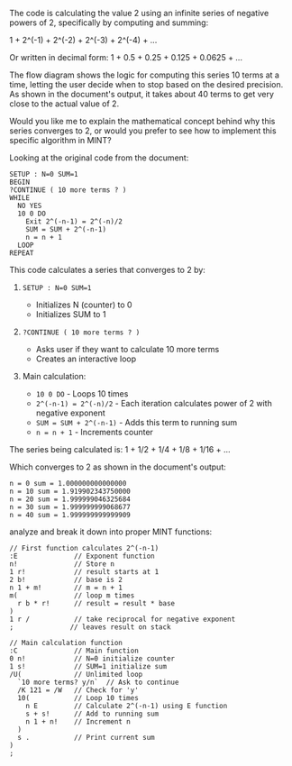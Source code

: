  

The code is calculating the value 2 using an infinite series of negative powers of 2, specifically by computing and summing:

1 + 2^(-1) + 2^(-2) + 2^(-3) + 2^(-4) + ...

Or written in decimal form:
1 + 0.5 + 0.25 + 0.125 + 0.0625 + ...

The flow diagram shows the logic for computing this series 10 terms at a time, letting the user decide when to stop based on the desired precision. As shown in the document's output, it takes about 40 terms to get very close to the actual value of 2.

Would you like me to explain the mathematical concept behind why this series converges to 2, or would you prefer to see how to implement this specific algorithm in MINT?

Looking at the original code from the document:

```
SETUP : N=0 SUM=1
BEGIN 
?CONTINUE ( 10 more terms ? )
WHILE
  NO YES
  10 0 DO
    Exit 2^(-n-1) = 2^(-n)/2
    SUM = SUM + 2^(-n-1)
    n = n + 1
  LOOP
REPEAT
```

This code calculates a series that converges to 2 by:

1. `SETUP : N=0 SUM=1`
   - Initializes N (counter) to 0 
   - Initializes SUM to 1

2. `?CONTINUE ( 10 more terms ? )`
   - Asks user if they want to calculate 10 more terms
   - Creates an interactive loop

3. Main calculation:
   - `10 0 DO` - Loops 10 times
   - `2^(-n-1) = 2^(-n)/2` - Each iteration calculates power of 2 with negative exponent
   - `SUM = SUM + 2^(-n-1)` - Adds this term to running sum
   - `n = n + 1` - Increments counter

The series being calculated is:
1 + 1/2 + 1/4 + 1/8 + 1/16 + ...

Which converges to 2 as shown in the document's output:
```
n = 0 sum = 1.000000000000000
n = 10 sum = 1.919902343750000
n = 20 sum = 1.999999046325684
n = 30 sum = 1.999999999068677
n = 40 sum = 1.999999999999909
```


  analyze and break it down into proper MINT functions:

```
// First function calculates 2^(-n-1)
:E              // Exponent function
n!              // Store n
1 r!            // result starts at 1
2 b!            // base is 2
n 1 + m!        // m = n + 1
m(              // loop m times
  r b * r!      // result = result * base
)
1 r /           // take reciprocal for negative exponent
;              // leaves result on stack

// Main calculation function
:C              // Main function
0 n!            // N=0 initialize counter
1 s!            // SUM=1 initialize sum
/U(             // Unlimited loop
  `10 more terms? y/n`  // Ask to continue
  /K 121 = /W   // Check for 'y'
  10(           // Loop 10 times
    n E         // Calculate 2^(-n-1) using E function
    s + s!      // Add to running sum
    n 1 + n!    // Increment n
  )
  s .           // Print current sum
)
;
```
 
